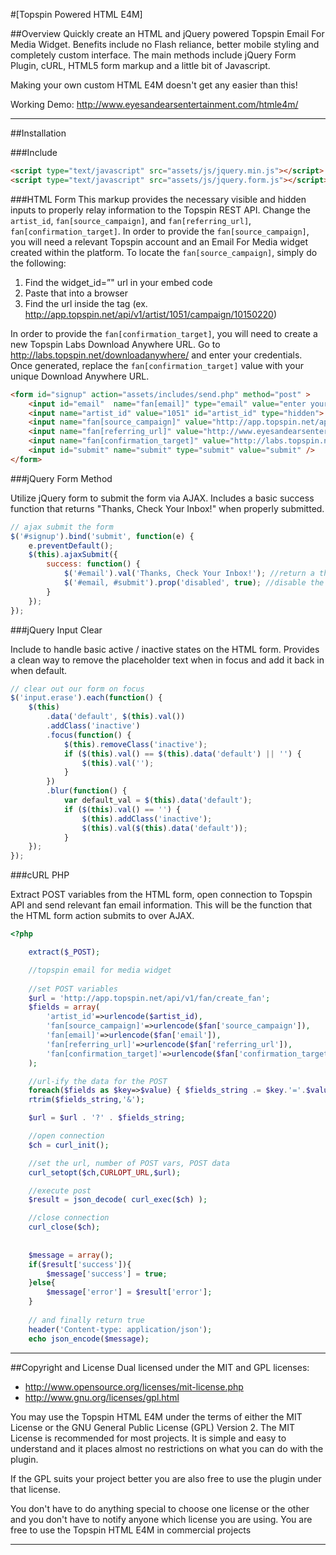 #[Topspin Powered HTML E4M]

##Overview
Quickly create an HTML and jQuery powered Topspin Email For Media Widget. Benefits include no Flash reliance, better mobile styling and completely custom interface. The main methods include jQuery Form Plugin, cURL, HTML5 form markup and a little bit of Javascript.    

Making your own custom HTML E4M doesn't get any easier than this!

Working Demo: http://www.eyesandearsentertainment.com/htmle4m/

---
 
##Installation

###Include

````html
<script type="text/javascript" src="assets/js/jquery.min.js"></script>
<script type="text/javascript" src="assets/js/jquery.form.js"></script>
````

###HTML Form
This markup provides the necessary visible and hidden inputs to properly relay information to the Topspin REST API. Change the `artist_id`, `fan[source_campaign]`, and `fan[referring_url]`, `fan[confirmation_target]`. In order to provide the `fan[source_campaign]`, you will need a relevant Topspin account and an Email For Media widget created within the platform. To locate the `fan[source_campaign]`, simply do the following:

1. Find the widget_id=”" url in your embed code
2. Paste that into a browser
3. Find the url inside the <campaign> tag (ex. http://app.topspin.net/api/v1/artist/1051/campaign/10150220)

In order to provide the `fan[confirmation_target]`, you will need to create a new Topspin Labs Download Anywhere URL. Go to http://labs.topspin.net/downloadanywhere/ and enter your credentials. Once generated, replace the `fan[confirmation_target]` value with your unique Download Anywhere URL.

````html
<form id="signup" action="assets/includes/send.php" method="post" >
	<input id="email"  name="fan[email]" type="email" value="enter your email here" placeholder="enter your email here" class="erase email" />	
	<input name="artist_id" value="1051" id="artist_id" type="hidden">
	<input name="fan[source_campaign]" value="http://app.topspin.net/api/v1/artist/1051/campaign/10150220" id="source_campaign" type="hidden">
	<input name="fan[referring_url]" value="http://www.eyesandearsentertainment.com" id="referring_url" type="hidden">
	<input name="fan[confirmation_target]" value="http://labs.topspin.net/downloadanywhere/confirm.php?sessionid=188a0d0a116380c2180c37a7dcb33e1e" id="confirmation_target" type="hidden">			
	<input id="submit" name="submit" type="submit" value="submit" />
</form>
````

###jQuery Form Method

Utilize jQuery form to submit the form via AJAX. Includes a basic success function that returns "Thanks, Check Your Inbox!" when properly submitted.

````javascript
// ajax submit the form
$('#signup').bind('submit', function(e) {
	e.preventDefault();
	$(this).ajaxSubmit({
		success: function() { 
			$('#email').val('Thanks, Check Your Inbox!'); //return a thank you message 
			$('#email, #submit').prop('disabled', true); //disable the form upon submit
		}			
	});
});
````

###jQuery Input Clear

Include to handle basic active / inactive states on the HTML form. Provides a clean way to remove the placeholder text when in focus and add it back in when default.

````javascript
// clear out our form on focus
$('input.erase').each(function() {
	$(this)
		.data('default', $(this).val())
		.addClass('inactive')
		.focus(function() {
			$(this).removeClass('inactive');
			if ($(this).val() == $(this).data('default') || '') {
				$(this).val('');
			}
		})
		.blur(function() {
			var default_val = $(this).data('default');
			if ($(this).val() == '') {
				$(this).addClass('inactive');
				$(this).val($(this).data('default'));
			}
	});
});
````

###cURL PHP

Extract POST variables from the HTML form, open connection to Topspin API and send relevant fan email information. This will be the function that the HTML form action submits to over AJAX.

````php
<?php

	extract($_POST);

	//topspin email for media widget
	
	//set POST variables
	$url = 'http://app.topspin.net/api/v1/fan/create_fan';
	$fields = array(
		'artist_id'=>urlencode($artist_id),
		'fan[source_campaign]'=>urlencode($fan['source_campaign']),
		'fan[email]'=>urlencode($fan['email']),
		'fan[referring_url]'=>urlencode($fan['referring_url']),
		'fan[confirmation_target]'=>urlencode($fan['confirmation_target'])
	);

	//url-ify the data for the POST
	foreach($fields as $key=>$value) { $fields_string .= $key.'='.$value.'&'; }
	rtrim($fields_string,'&');

	$url = $url . '?' . $fields_string;

	//open connection
	$ch = curl_init();

	//set the url, number of POST vars, POST data
	curl_setopt($ch,CURLOPT_URL,$url);

	//execute post
	$result = json_decode( curl_exec($ch) );

	//close connection
	curl_close($ch);
	
	
	$message = array();
	if($result['success']){
		$message['success'] = true;
	}else{
		$message['error'] = $result['error'];
	}
		
	// and finally return true
	header('Content-type: application/json');
	echo json_encode($message);
````

---

##Copyright and License
Dual licensed under the MIT and GPL licenses:

* http://www.opensource.org/licenses/mit-license.php
* http://www.gnu.org/licenses/gpl.html

You may use the Topspin HTML E4M under the terms of either the MIT License or the GNU General Public License (GPL) Version 2.
The MIT License is recommended for most projects. It is simple and easy to understand and it places almost no restrictions on what you can do with the plugin.

If the GPL suits your project better you are also free to use the plugin under that license.

You don't have to do anything special to choose one license or the other and you don't have to notify anyone which license you are using. You are free to use the Topspin HTML E4M in commercial projects 

---

